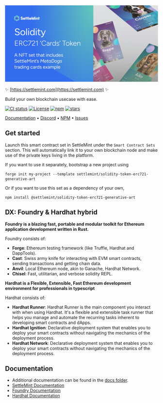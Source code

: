 ![logo](https://github.com/settlemint/solidity-token-erc721-generative-art/blob/main/OG_Solidity.jpg)

✨ [https://settlemint.com](https://settlemint.com) ✨

Build your own blockchain usecase with ease.

[![CI status](https://github.com/settlemint/solidity-token-erc721-generative-art/actions/workflows/solidity.yml/badge.svg?event=push&branch=main)](https://github.com/settlemint/solidity-token-erc721-generative-art/actions?query=branch%3Amain) [![License](https://img.shields.io/npm/l/@settlemint/solidity-token-erc721-generative-art)](https://fsl.software) [![npm](https://img.shields.io/npm/dw/@settlemint/solidity-token-erc721-generative-art)](https://www.npmjs.com/package/@settlemint/solidity-token-erc721-generative-art) [![stars](https://img.shields.io/github/stars/settlemint/solidity-token-erc721-generative-art)](https://github.com/settlemint/solidity-token-erc721-generative-art)

[Documentation](https://console.settlemint.com/documentation/) • [Discord](https://discord.com/invite/Mt5yqFrey9) • [NPM](https://www.npmjs.com/package/@settlemint/solidity-token-erc721-generative-art) • [Issues](https://github.com/settlemint/solidity-token-erc721-generative-art/issues)

## Get started

Launch this smart contract set in SettleMint under the `Smart Contract Sets` section. This will automatically link it to your own blockchain node and make use of the private keys living in the platform.

If you want to use it separately, bootstrap a new project using

```shell
forge init my-project --template settlemint/solidity-token-erc721-generative-art
```

Or if you want to use this set as a dependency of your own,

```shell
npm install @settlemint/solidity-token-erc721-generative-art
```

## DX: Foundry & Hardhat hybrid

**Foundry is a blazing fast, portable and modular toolkit for Ethereum application development written in Rust.**

Foundry consists of:

- **Forge**: Ethereum testing framework (like Truffle, Hardhat and DappTools).
- **Cast**: Swiss army knife for interacting with EVM smart contracts, sending transactions and getting chain data.
- **Anvil**: Local Ethereum node, akin to Ganache, Hardhat Network.
- **Chisel**: Fast, utilitarian, and verbose solidity REPL.

**Hardhat is a Flexible, Extensible, Fast Ethereum development environment for professionals in typescript**

Hardhat consists of:

- **Hardhat Runner**: Hardhat Runner is the main component you interact with when using Hardhat. It's a flexible and extensible task runner that helps you manage and automate the recurring tasks inherent to developing smart contracts and dApps.
- **Hardhat Ignition**: Declarative deployment system that enables you to deploy your smart contracts without navigating the mechanics of the deployment process.
- **Hardhat Network**: Declarative deployment system that enables you to deploy your smart contracts without navigating the mechanics of the deployment process.

## Documentation

- Additional documentation can be found in the [docs folder](./docs).
- [SettleMint Documentation](https://console.settlemint.com/documentation/docs/using-platform/integrated-development-environment/)
- [Foundry Documentation](https://book.getfoundry.sh/)
- [Hardhat Documentation](https://hardhat.org/hardhat-runner/docs/getting-started)


